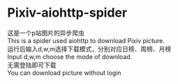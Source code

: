 # Pixiv-aiohttp-spider
这是一个p站图片的异步爬虫  
This is a spider used aiohttp to download Pixiv picture.  
运行后输入d,w,m选择下载模式，分别对应日榜、周榜、月榜  
Input d,w,m choose the mode of download.  
无需登陆即可下载  
You can download picture without login
